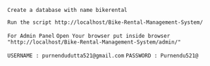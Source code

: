 ﻿`Create a database with name bikerental`

`Run the script http://localhost/Bike-Rental-Management-System/`

`For Admin Panel`
`Open Your browser put inside browser "http://localhost/Bike-Rental-Management-System/admin/" `

`USERNAME : purnendudutta521@gmail.com`
`PASSWORD : Purnendu521@`
